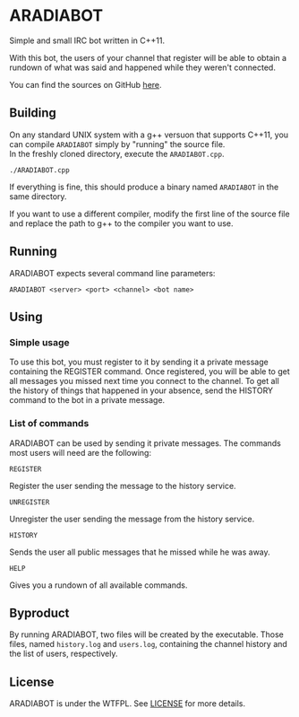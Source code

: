 # ARADIABOT

Simple and small IRC bot written in C++11.  

With this bot, the users of your channel that register will be able to obtain a rundown of what was said and happened while they weren't connected.   

You can find the sources on GitHub [here](https://github.com/Marneus68/ARADIABOT).

## Building

On any standard UNIX system with a g++ versuon that supports C++11, you can compile `ARADIABOT` simply by "running" the source file.   
In the freshly cloned directory, execute the `ARADIABOT.cpp`.

    ./ARADIABOT.cpp

If everything is fine, this should produce a binary named `ARADIABOT` in the same directory.  

If you want to use a different compiler, modify the first line of the source file and replace the path to g++ to the compiler you want to use.   

## Running

ARADIABOT expects several command line parameters:  

    ARADIABOT <server> <port> <channel> <bot name>

## Using

### Simple usage

To use this bot, you must register to it by sending it a private message containing the REGISTER command. Once registered, you will be able to get all messages you missed next time you connect to the channel. To get all the history of things that happened in your absence, send the HISTORY command to the bot in a private message.

### List of commands

ARADIABOT can be used by sending it private messages. The commands most users will need are the following:

    REGISTER
    
Register the user sending the message to the history service.

    UNREGISTER

Unregister the user sending the message from the history service.

    HISTORY

Sends the user all public messages that he missed while he was away.

    HELP

Gives you a rundown of all available commands.

## Byproduct

By running ARADIABOT, two files will be created by the executable. Those files, named `history.log` and `users.log`, containing the channel history and the list of users, respectively.

## License

ARADIABOT is under the WTFPL. See [LICENSE](https://raw.githubusercontent.com/Marneus68/ARADIABOT/master/LICENSE) for more details.  
